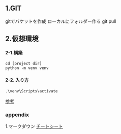 
## 1.GIT
gitでバケットを作成
ローカルにフォルダー作る
git pull

## 2.仮想環境

#### 2-1.構築 
```
cd [project dir]
python -m venv venv
```

#### 2-2. 入り方
```
.\venv\Scripts\activate 
```

[参考](https://qiita.com/fiftystorm36/items/b2fd47cf32c7694adc2e)

### appendix
1.マークダウン
[チートシート](https://qiita.com/Qiita/items/c686397e4a0f4f11683d)

